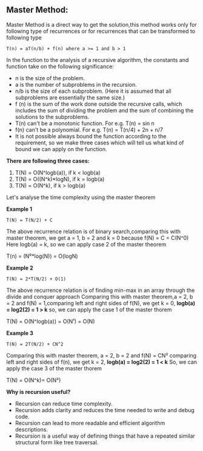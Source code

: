 ## Master Method:
Master Method is a direct way to get the solution,this method works only for following type of recurrences or for recurrences that can be transformed to following type
```
T(n) = aT(n/b) + f(n) where a >= 1 and b > 1 
```
In the function to the analysis of a recursive algorithm, the constants and function take on the following significance:
- n is the size of the problem.
- a is the number of subproblems in the recursion.
- n/b is the size of each subproblem. (Here it is assumed that all subproblems are essentially the same size.)
- f (n) is the sum of the work done outside the recursive calls, which includes the sum of dividing the problem and the sum of combining the solutions to the subproblems.
- T(n) can't be a monotonic function. For e.g. T(n) = sin n
- f(n) can't be a polynomial. For e.g. T(n) = T(n/4) + 2n + n/7 
- It is not possible always bound the function according to the requirement, so we make three cases which will tell us what kind of bound we can apply on the function.

**There are following three cases:** 

 1. T(N) = O(N^logb(a)),  if k < logb(a)
 2. T(N) = O((N^k)*logN), if k = logb(a)
 3. T(N) = O(N^k),        if k > logb(a)

 Let's analyse the time complexity using the master theorem
 
 **Example 1**
 
 ```
 T(N) = T(N/2) + C
 ```
The above recurrence relation is of binary search,comparing this with master theorem, we get a = 1, b = 2 and k = 0 because f(N) = C = C(N^0)
Here logb(a) = k, so we can apply case 2 of the master theorem

T(n) = (N⁰*log(N)) = O(logN)

**Example 2**
```
T(N) = 2*T(N/2) + O(1)
```
The above recurrence relation is of finding min-max in an array through the divide and conquer approach
Comparing this with master theorem,a = 2, b = 2 and f(N) = 1,comparing left and right sides of f(N), we get k = 0,
**logb(a) = log2(2) = 1 > k** so, we can apply the case 1 of the master thorem 

T(N) = O(N^logb(a)) = O(N¹) = O(N)

**Example 3**
```
T(N) = 2T(N/2) + CN^2
```
Comparing this with master theorem, a = 2, b = 2 and f(N) = CN²
comparing left and right sides of f(n), we get k = 2,
**logb(a) = log2(2) = 1 < k**
So, we can apply the case 3 of the master thorem

T(N) = O(N^k)= O(N²)


**Why is recursion useful?**

- Recursion can reduce time complexity.
- Recursion adds clarity and reduces the time needed to write and debug code.
- Recursion can lead to more readable and efficient algorithm descriptions.
- Recursion is a useful way of defining things that have a repeated similar structural form like tree traversal.
